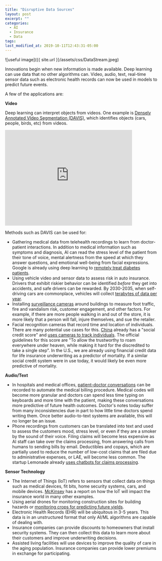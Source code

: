 ```yaml
---
title: "Disruptive Data Sources"
layout: post
excerpt: ""
categories:
  - AI
  - Insurance
  - Data
tags:
last_modified_at: 2019-10-11T12:43:31-05:00
---
```


![useful image]({{ site.url }}/assets/css/DataStream.jpeg)

Innovations begin when new information is made available.  Deep learning can use data that no other algorithms can.  Video, audio, text, real-time sensor data such as electronic health records can now be used in models to predict future events.

A few of the applications are:

**Video**

Deep learning can interpret objects from videos.  One example is [Densely Annotated VIdeo Segmentation (DAVIS)](https://davischallenge.org/index.html), which identifies objects (cars, people, birds, etc) from videos. 

<iframe width="420" height="315" src="https://www.youtube.com/watch?v=8f9y17-OAwI" frameborder="0" allowfullscreen></iframe>

Methods such as DAVIS can be used for:

- Gathering medical data from telehealth recordings to learn from doctor-patient interactions.  In addition to medical information such as symptoms and diagnosis, AI can read the stress level of the patient from their tone of voice, mental alertness from the speed at which they answer questions, and emotional well-being from facial expressions.  Google is already using deep learning to [remotely treat diabetes patients](https://intouchhealth.com/how-ai-augments-telehealth/).
- Using vehicle video and sensor data to assess risk in auto insurance.  Drivers that exhibit riskier behavior can be identified *before* they get into accidents, and safe drivers can be rewarded.  By 2030-2035, when self-driving cars are commonplace, vehicles will collect [terabytes of data per year](https://www.tuxera.com/blog/autonomous-cars-300-tb-of-data-per-year/).
- Installing [surveillance cameras](https://en.wikipedia.org/wiki/Artificial_intelligence_for_video_surveillance) around buildings to measure foot traffic, fire and vandalism risk, customer engagement, and other factors.  For example, if there are more people walking in and out of the store, it is more likely that a person will fall, injure themselves, and sue the retailer. 
- Facial recognition cameras that record time and location of individuals.  There are many potential use cases for this.  [China](https://time.com/collection/davos-2019/5502592/china-social-credit-score/) already has a "social credit score" and [uses cameras to track individuals](https://www.youtube.com/watch?v=rrFwIShaSd8).  The official guidelines for this score are "To allow the trustworthy to roam everywhere under heaven, while making it hard for the discredited to take a single step".  In the U.S., we are already using financial credit data for life insurance underwriting as a predictor of mortality.  If a similar social credit system were in use today, it would likely be even more predictive of mortality.

**Audio/Text**
- In hospitals and medical offices, [patient-doctor conversations](https://bdtechtalks.com/2019/08/27/deep-medicine-ai-doctor-patient-relationship/) can be recorded to automate the medical billing procedure.  Medical codes will become more granular and doctors can spend less time typing on keyboards and more time with the patient, making these conversations more predictive of future health outcomes.  Doctor's notes today suffer from many inconsistencies due in part to how little time doctors spend writing them.  Once better audio-to-text systems are available, this will no longer be an issue.
- Phone recordings from customers can be translated into text and used to assess the customers mood, stress level, or even if they are a smoker by the sound of their voice.  Filing claims will become less expensive as AI staff can take over the claims processing, from answering calls from humans to sending bills by email.  Deductibles and copays, which are partially used to reduce the number of low-cost claims that are filed due to administrative expenses, or LAE, will become less common.  The startup Lemonade already [uses chatbots for claims processing](https://stories.lemonade.com/lemonade-sets-new-world-record-706ef8674110).

**Sensor Technology**
- The Internet of Things (IoT) refers to sensors that collect data on things such as medical devices, fit bits, home security systems, cars, and mobile devices.  [McKinsey](https://www.mckinsey.com/industries/financial-services/our-insights/digital-ecosystems-for-insurers-opportunities-through-the-internet-of-things) has a report on how the IoT will impact the insurance world in many other examples.
- Using aerial drones for monitoring construction sites for building hazards or [monitoring crops for predicting future yields](https://www.aerobotics.com/?identifier=default-get-in-touch-button).
- Electronic Health Records (EHR) will be ubiquitous in 3-5 years.  This data is in an unstructured format that only AI/ML algorithms are capable of dealing with.
- Insurance companies can provide discounts to homeowners that install security systems.  They can then collect this data to learn more about their customers and improve underwriting decisions.
- Assisted living facilities will use devices to improve the quality of care in the aging population.  Insurance companies can provide lower premiums in exchange for participating.  


